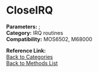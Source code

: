 # CloseIRQ

**Parameters:** ;  
**Category:** IRQ routines  
**Compatibility:** MOS6502, M68000  

**Reference Link:**  
[Back to Categories](../categories/irq_routines.md)  
[Back to Methods List](../../SUMMARY.md)
